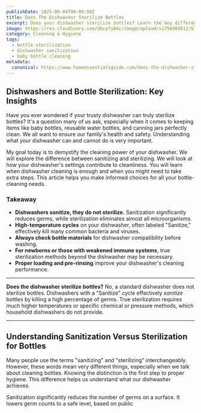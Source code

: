 ```yaml
---
publishDate: 2025-09-04T00:00:00Z
title: Does The Dishwasher Sterilize Bottles
excerpt: Does your dishwasher sterilize bottles? Learn the key difference between sanitization and sterilization. Discover how your dishwasher works, when its high-heat cycle is sufficient for baby bottles and everyday containers, and safe cleaning practices for optimal hygiene.
image: https://res.cloudinary.com/dbcpfy04c/image/upload/v1756903612/blog_image_1756903611_f2jpfl.webp
category: Cleaning & Hygiene
tags:
  - bottle sterilization
  - dishwasher sanitization
  - baby bottle cleaning
metadata:
  canonical: https://www.homeessentialsguide.com/does-the-dishwasher-sterilize-bottles
---
```


## Dishwashers and Bottle Sterilization: Key Insights

Have you ever wondered if your trusty dishwasher can truly sterilize bottles? It's a question many of us ask, especially when it comes to keeping items like baby bottles, reusable water bottles, and canning jars perfectly clean. We all want to ensure our family's health and safety. Understanding what your dishwasher can and cannot do is very important.

My goal today is to demystify the cleaning power of your dishwasher. We will explore the difference between sanitizing and sterilizing. We will look at how your dishwasher's settings contribute to cleanliness. You will learn when dishwasher cleaning is enough and when you might need to take extra steps. This article helps you make informed choices for all your bottle-cleaning needs.

### Takeaway

*   **Dishwashers sanitize, they do not sterilize.** Sanitization significantly reduces germs, while sterilization eliminates almost all microorganisms.
*   **High-temperature cycles** on your dishwasher, often labeled "Sanitize," effectively kill many common bacteria and viruses.
*   **Always check bottle materials** for dishwasher compatibility before washing.
*   **For newborns or those with weakened immune systems**, true sterilization methods beyond the dishwasher may be necessary.
*   **Proper loading and pre-rinsing** improve your dishwasher's cleaning performance.

---

**Does the dishwasher sterilize bottles?** No, a standard dishwasher does not sterilize bottles. Dishwashers with a "Sanitize" cycle effectively *sanitize* bottles by killing a high percentage of germs. True sterilization requires much higher temperatures or specific chemical or pressure methods, which household dishwashers do not provide.

---

## Understanding Sanitization Versus Sterilization for Bottles

Many people use the terms "sanitizing" and "sterilizing" interchangeably. However, these words mean very different things, especially when we talk about cleaning bottles. Knowing the distinction is the first step to proper hygiene. This difference helps us understand what our dishwasher achieves.

Sanitization significantly reduces the number of germs on a surface. It lowers germ counts to a safe level, based on public